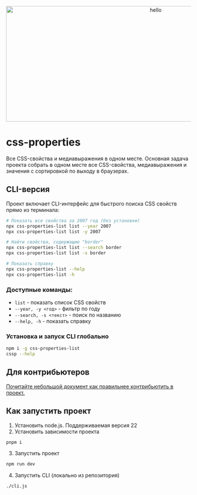 <div align="center">
    <img width="800" height="315" src="./assets/hello.png" alt="hello" />
</div>

# css-properties
Все CSS-свойства и медиавыражения в одном месте.
Основная задача проекта собрать в одном месте все CSS-свойства, медиавыражения и значения с сортировкой по выходу в браузерах.

## CLI-версия

Проект включает CLI-интерфейс для быстрого поиска CSS свойств прямо из терминала:

```bash
# Показать все свойства за 2007 год (без установки)
npx css-properties-list list --year 2007
npx css-properties-list list -y 2007

# Найти свойства, содержащие "border"
npx css-properties-list list --search border
npx css-properties-list list -s border

# Показать справку
npx css-properties-list --help
npx css-properties-list -h
```

### Доступные команды:
- `list` - показать список CSS свойств
- `--year, -y <год>` - фильтр по году
- `--search, -s <текст>` - поиск по названию
- `--help, -h` - показать справку

### Установка и запуск CLI глобально
```bash
npm i -g css-properties-list
cssp --help
```

## Для контрибьютеров
[Почитайте небольшой документ как правильнее контрибьютить в проект.](./CONTRIBUTING.md)

## Как запустить проект
1. Установить node.js. Поддерживаемая версия 22
2. Установить зависимости проекта

```bash
pnpm i
```

3. Запустить проект
```bash
npm run dev
```

4. Запустить CLI (локально из репозитория)
```bash
./cli.js
```
